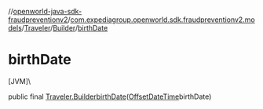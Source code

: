//[openworld-java-sdk-fraudpreventionv2](../../../../index.md)/[com.expediagroup.openworld.sdk.fraudpreventionv2.models](../../index.md)/[Traveler](../index.md)/[Builder](index.md)/[birthDate](birth-date.md)

# birthDate

[JVM]\

public final [Traveler.Builder](index.md)[birthDate](birth-date.md)([OffsetDateTime](https://docs.oracle.com/javase/8/docs/api/java/time/OffsetDateTime.html)birthDate)
